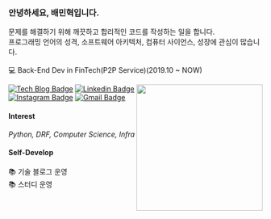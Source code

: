### 안녕하세요, 배민혁입니다.
문제를 해결하기 위해 깨끗하고 합리적인 코드를 작성하는 일을 합니다.<br>
프로그래밍 언어의 성격, 소프트웨어 아키텍처, 컴퓨터 사이언스, 성장에 관심이 많습니다.<br>
<br>
💻 Back-End Dev in FinTech(P2P Service)(2019.10 ~ NOW)

<img width="250" align="right" src="https://user-images.githubusercontent.com/45564139/102896559-f1185e80-44a9-11eb-83bb-bda1e2802230.png">


[![Tech Blog Badge](http://img.shields.io/badge/-Tech%20blog-black?style=flat-square&logo=github&link=https://bmh8993.github.io/)](https://bmh8993.github.io/)
[![Linkedin Badge](https://img.shields.io/badge/-LinkedIn-blue?style=flat-square&logo=Linkedin&logoColor=white&link=https://www.linkedin.com/in/bmh-dev/)](https://www.linkedin.com/in/bmh-dev/)
[![Instagram Badge](https://img.shields.io/badge/-Instagram-dd2a7b?style=flat-square&logo=instagram&logoColor=white&link=https://www.instagram.com/bae.200.ok/)](https://www.instagram.com/bae.200.ok/)
[![Gmail Badge](https://img.shields.io/badge/-Gmail-d14836?style=flat-square&logo=Gmail&logoColor=white&link=mailto:bmh8993@gmail.com)](mailto:bmh8993@gmail.com)

#### Interest
*Python, DRF, Computer Science, Infra*

#### Self-Develop

📚 기술 블로그 운영<br>
📚 스터디 운영
